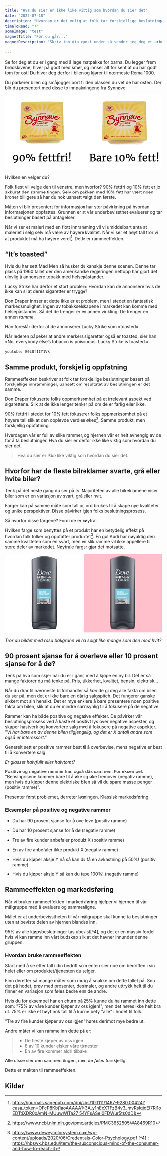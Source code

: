 ```yaml
---
title: "Hva du sier er ikke like viktig som hvordan du sier det"
date: "2022-07-18"
description: "Hvordan er det mulig at folk tar forskjellige beslutninger basert på forskjellige rammer, uansett om resultatet av beslutningen er det samme?"
timeToRead: "7"
someImage: "test"
magnetTitle: "Før du går..."
magnetDescription: "Skriv inn din epost under så sender jeg deg et arbeidsark for å lære mer om rammeeffekten 👇👇👇"

---
```


Se for deg at du er i gang med å lage matpakke for barna. Du legger frem brødskivene, hiver på godt med smør, og innser alt for sent at du har godt tom for ost! Du hiver deg derfor i bilen og kjører til nærmeste Rema 1000. 

Du parkerer bilen og småjogger bort til den plassen du vet de har osten. Der blir du presentert med disse to innpakningene fra Synnøve: 

![](../rammeeffekten/ost.jpeg)

Hvilken en velger du? 

Folk flest vil velge den til venstre, men hvorfor? 90% fettfri og 10% fett er jo akkurat den samme tingen. Selv om pakken med 10% fett har vært noen kroner billigere så har du nok uansett valgt den første.

Måten vi blir presentert for informasjon har stor påvirkning på hvordan informasjonen oppfattes. Grunnen er at vår underbevissthet evaluerer og tar beslutninger basert på antagelser. 

Når vi ser et maleri med en flott innramming vil vi umiddelbart anta at maleriet i selg selv må være av høyere kvalitet. Når vi ser et høyt tall tror vi at produktet må ha høyere verdi[^1]. Dette er rammeeffekten.

## “It’s toasted”

Hvis du har sett Mad Men så husker du kanskje denne scenen. Denne tar plass på 1960 tallet der den amerikanske regjeringen nettopp har gjort det ulovlig å annonsere tobakk med helsepåstander. 

Lucky Strike har derfor et stort problem: Hvordan kan de annonsere hvis de ikke kan si at deres sigaretter er trygge?

Don Draper innser at dette ikke er et problem, men i stedet en fantastisk markedsmulighet. Ingen av tobakkselskapene i markedet kan komme med helsepåstander. Så det de trenger er en annen vinkling: De trenger en annen *ramme*.

Han foreslår derfor at de annonserer Lucky Strike som «toasted».

Når lederen påpeker at andre merkers sigaretter også er toasted, sier han: «No, everybody else’s tobacco is poisonous. Lucky Strike is toasted.»

`youtube: E0L8f1IY1Vk`

## Samme produkt, forskjellig oppfatning

Rammeeffekten beskriver at folk tar forskjellige beslutninger basert på forskjellige innramminger, uansett om resultatet av beslutningen er det samme.

Don Draper fokuserte folks oppmerksomhet på et irrelevant aspekt ved sigarettene. Slik at de ikke lenger tenker på om de er farlig eller ikke. 

90% fettfri i stedet for 10% fett fokuserer folks oppmerksomhet på et høyere tall slik at den opplevde verdien økes[^2]. Samme produkt, men forskjellig oppfatning. 

Hverdagen vår er full av slike rammer, og hjernen vår er helt avhengig av de for å ta beslutninger. Hva du sier er derfor ikke like viktig som hvordan du sier det.

> Hva du sier er *ikke* like viktig som hvordan du sier det.

## Hvorfor har de fleste bilreklamer svarte, grå eller hvite biler?

Tenk på det neste gang du ser på tv. Majoriteten av alle bilreklamene viser biler som er en variasjon av svart, grå eller hvit. 

Farger kan på samme måte som tall og ord brukes til å skape nye kvaliteter og unike perspektiver. Disse påvirker igjen folks beslutningsprosess. 

Så hvorfor disse fargene? Fordi de er nøytral. 

Hvilken farge som benyttes på et produkt har en betydelig effekt på hvordan folk tolker og oppfatter produktet[^3]. En gul Audi har nøyaktig den samme kvaliteten som en svart, men en slik ramme vil ikke appellere til store deler av markedet. Nøytrale farger gjør det motsatte. 

![](../rammeeffekten/dove.jpeg)

*Tror du bildet med rosa bakgrunn vil ha solgt like mange som den med hvit?* 

## 90 prosent sjanse for å overleve eller 10 prosent sjanse for å dø?

Tenk på hva som skjer når du er i gang med å kjøpe en ny bil. Det er så mange faktorer du må tenke på. Pris, sikkerhet, kvalitet, bensin, elektrisk... 

Når du drar til nærmeste bilforhandler så *kan* de gi deg alle fakta om bilen du ser på, men det er ikke bare en dårlig salgspitch. Det fungerer ganske sikkert mot sin hensikt. Det er mye enklere å bare presentere noen positive fakta om bilen, slik at du er mindre sannsynlig til å fokusere på de negative.

Rammer kan ha både positive og negative effekter. De påvirker vår beslutningsprosess ved å kaste et positivt lys over negative aspekter, og skaper hastverk og konvertere salg med å fokusere på negative aspekter. "*Vi har bare en av denne bilen tilgjengelig, og det er X antall andre som også er interessert*."

Generelt sett er positive rammer best til å overbevise, mens negative er best til å konvertere salg. 

*Er glasset halvfullt eller halvtomt?*

Positive og negative rammer kan også slås sammen. For eksempel: "Bensinprisene kommer bare til å øke og øke fremover (negativ ramme), men hvis du kjøper denne elektriske bilen så vil du spare masse penger (positiv ramme)".

Presenter først problemet, derreter løsningen. Klassisk markedsføring.

### Eksempler på positive og negative rammer

* Du har 90 prosent sjanse for å overleve (positiv ramme)
* Du har 10 prosent sjanse for å dø (negativ ramme)

* Tre av fire kunder anbefaler produkt X (positiv ramme)
* En av fire anbefaler ikke produkt X (negativ ramme)

* Hvis du kjøper aksje Y nå så kan du få en avkastning på 50%! (positiv ramme)
* Hvis du kjøper aksje Y så kan du tape 100%! (negativ ramme)

## Rammeeffekten og markedsføring

Når vi bruker rammeeffekten i markedsføring hjelper vi hjernen til vår målgruppe med å evaluere og sammenligne. 

Målet er at underbevisstheten til vår målgruppe skal kunne ta beslutninger uten at beviste delen av hjernen blandes inn. 

95% av alle kjøpsbeslutninger tas ubevist[^4], og det er en massiv fordel hvis vi kan ramme inn vårt budskap slik at det havner innunder denne gruppen. 

### Hvordan bruke rammeeffekten

Start med å se etter tall i din bedrift som enten sier noe om bedriften i sin helet eller om produktet/tjenesten du selger. 

Finn deretter så mange måter som mulig å snakke om dette tallet på. Snu det på hodet, prøv med prosenter, desimaler, og andre uttrykk helt til du finner en variasjon som føles bedre enn de andre. 

Hvis du for eksempel har en churn på 25% kunne du ha rammet inn dette som: "75% av våre kunder kjøper av oss igjen!", men det høres ikke helt bra ut. 75% er ikke et høyt nok tall til å kunne bety "alle" i hodet til folk. 

"Tre av fire kunder kjøper av oss igjen" høres derimot mye bedre ut. 

Andre måter vi kan ramme inn dette på er:

> * De fleste kjøper av oss igjen
> * 8 av 10 kunder elsker våre tjenester
> * En av fire kommer aldri tilbake

Alle disse sier den sammen tingen, men de *føles* forskjellig. 

Dette er makten til rammeeffekten.

## Kilder

[^1]: https://journals.sagepub.com/doi/abs/10.1111/1467-9280.00424?casa_token=OFcP8Kbj1aoAAAAA%3A_y1nExXTFzB4v3_mvRsIqiqEI7Ri1oEDTtiXDR0oAmN-MUuwWlTa27_54YFsASeI0FDWur5ts0dD&
[^2]:https://www.ncbi.nlm.nih.gov/pmc/articles/PMC3652505/#A8469R10
[^3]: https://www.deweycolorsystem.com/wp-content/uploads/2020/06/Credentials-Color-Psychology.pdf
[^4] : https://hbswk.hbs.edu/item/the-subconscious-mind-of-the-consumer-and-how-to-reach-it
